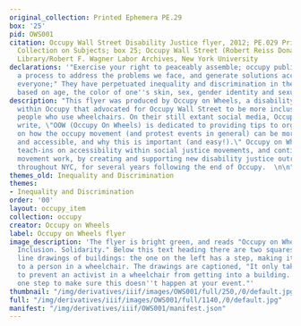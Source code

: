 ```yaml
---
original_collection: Printed Ephemera PE.29
box: '25'
pid: OWS001
citation: Occupy Wall Street Disability Justice flyer, 2012; PE.029 Printed Ephemera
  Collection on Subjects; box 25; Occupy Wall Street (Robert Reiss Donation); Tamiment
  Library/Robert F. Wagner Labor Archives, New York University
declarations: '"Exercise your right to peaceably assemble; occupy public space;  create
  a process to address the problems we face, and generate solutions accessible to
  everyone;" They have perpetuated inequality and discrimination in the workplace
  based on age, the color of one''s skin, sex, gender identity and sexual orientation.'
description: "This flyer was produced by Occupy on Wheels, a disability justice group
  within Occupy that advocated for Occupy Wall Street to be more inclusive to disabled
  people who use wheelchairs. On their still extant social media, Occupy on Wheels
  write, \"OOW (Occupy On Wheels) is dedicated to providing tips to organizers & activists
  on how the occupy movement (and protest events in general) can be more inclusive
  and accessible, and why this is important (and easy!).\" Occupy on Wheels held regular
  teach-ins on accessibility within social justice movements, and continued to support
  movement work, by creating and supporting new disability justice outreach projects
  throughout NYC, for several years following the end of Occupy.  \n\n"
themes_old: Inequality and Discrimination
themes:
- Inequality and Discrimination
order: '00'
layout: occupy_item
collection: occupy
creator: Occupy on Wheels
label: Occupy on Wheels flyer
image_description: 'The flyer is bright green, and reads "Occupy on Wheels. Awareness.
  Inclusion. Solidarity." Below this text heading there are two squares. Both are
  line drawings of buildings: the one on the left has a step, making it inaccessible
  to a person in a wheelchair. The drawings are captioned, "It only takes one step
  to prevent an activist in a wheelchair from getting into a building. It only takes
  one step to make sure this doesn''t happen at your event."'
thumbnail: "/img/derivatives/iiif/images/OWS001/full/250,/0/default.jpg"
full: "/img/derivatives/iiif/images/OWS001/full/1140,/0/default.jpg"
manifest: "/img/derivatives/iiif/OWS001/manifest.json"
---
```

